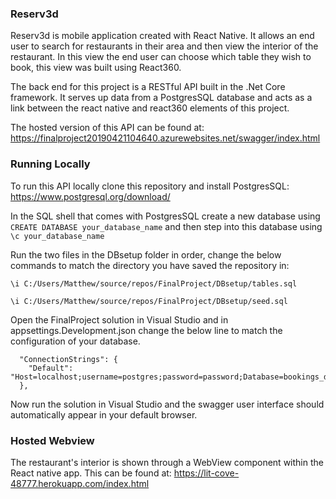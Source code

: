 ### Reserv3d

Reserv3d is mobile application created with React Native. It allows an end user to search for restaurants in their area and then view the interior of the restaurant. In this view the end user can choose which table they wish to book, this view was built using React360.

The back end for this project is a RESTful API built in the .Net Core framework. It serves up data from a PostgresSQL database and acts as a link between the react native and react360 elements of this project.

The hosted version of this API can be found at:
https://finalproject20190421104640.azurewebsites.net/swagger/index.html

### Running Locally

To run this API locally clone this repository and install PostgresSQL:
https://www.postgresql.org/download/

In the SQL shell that comes with PostgresSQL create a new database using `CREATE DATABASE your_database_name` and then step into this database using `\c your_database_name`

Run the two files in the DBsetup folder in order, change the below commands to match the directory you have saved the repository in:

```
\i C:/Users/Matthew/source/repos/FinalProject/DBsetup/tables.sql

\i C:/Users/Matthew/source/repos/FinalProject/DBsetup/seed.sql
```
Open the FinalProject solution in Visual Studio and in appsettings.Development.json change the below line to match the configuration of your database.

```
  "ConnectionStrings": {
    "Default": "Host=localhost;username=postgres;password=password;Database=bookings_db"
  },
```

Now run the solution in Visual Studio and the swagger user interface should automatically appear in your default browser.

### Hosted Webview

The restaurant's interior is shown through a WebView component within the React native app. This can be found at:
https://lit-cove-48777.herokuapp.com/index.html
